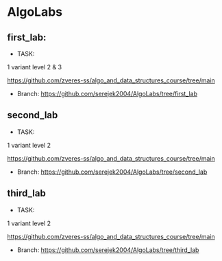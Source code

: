 # AlgoLabs

## first_lab:

* TASK:

1 variant level 2 & 3

https://github.com/zveres-ss/algo_and_data_structures_course/tree/main

* Branch: https://github.com/serejek2004/AlgoLabs/tree/first_lab

## second_lab

* TASK:

1 variant level 2 

https://github.com/zveres-ss/algo_and_data_structures_course/tree/main

* Branch: https://github.com/serejek2004/AlgoLabs/tree/second_lab

## third_lab

* TASK:

1 variant level 2 

https://github.com/zveres-ss/algo_and_data_structures_course/tree/main

* Branch: https://github.com/serejek2004/AlgoLabs/tree/third_lab

